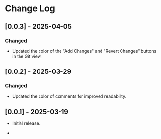 # Change Log

## [0.0.3] - 2025-04-05

### Changed
- Updated the color of the "Add Changes" and "Revert Changes" buttons in the Git view.

## [0.0.2] - 2025-03-29

### Changed
- Updated the color of comments for improved readability.

## [0.0.1] - 2025-03-19

- Initial release.
*